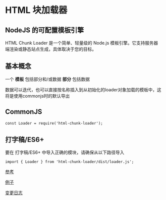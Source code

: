 # HTML 块加载器
## NodeJS 的可配置模板引擎

HTML Chunk Loader 是一个简单、轻量级的 Node.js 模板引擎。它支持服务器端渲染或静态站点生成，具体取决于您的目标。

## 基本概念

一个 <strong>模板</strong> 包括部分和/或数据
<strong>部分</strong> 包括数据


数据可以迭代，也可以直接按名称插入到从初始化的loader对象加载的模板中，这将是使用commonjs时的默认导出

## CommonJS

```
const Loader = require('html-chunk-loader');
```


## 打字稿/ES6+

要在 打字稿/ES6+ 中导入正确的模块，请确保从以下路径导入


```
import { Loader } from 'html-chunk-loader/dist/loader.js';
```


[参考](https://github.com/abschill/html-chunk-loader/tree/0.5.x/docs/modules.md)

[例子](https://github.com/abschill/html-chunk-loader-examples)

[变更日志](https://github.com/abschill/html-chunk-loader/tree/master/changelog.md)
